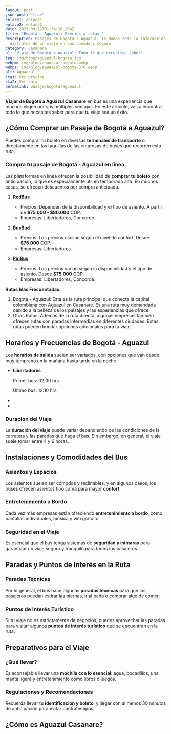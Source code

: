 ```yaml
---
layout: post
json-post: "true"
enlace1: enlace1
enlace2: enlace2
date: 2023-09-12T01:34:26.204Z
title: "Bogotá - Aguazul: Precios y rutas "
description: Pasajes de Bogotá a Aguazul. Te damos toda la información para que
  disfrutes de un viaje en bus cómodo y seguro.
category: Casanare
h1: "Viaja de Bogotá a Aguazul: Todo lo que necesitas saber"
jpg: img/blog/aguaazul-bogota.jpg
webpm: img/blog/aguaazul-bogota.webp
webps: img/blog/aguaazul-bogota-376.webp
alt: Aguaazul
cta1: Ver precios
cta2: Ver rutas
permalink: pasaje/bogota-aguaazul
---
```

**Viajar de Bogotá a Aguazul Casanare** en bus es una experiencia que muchos eligen por sus múltiples ventajas. En este artículo, vas a encontrar todo lo que necesitas saber para que tu viaje sea un éxito. 

## ¿Cómo Comprar un Pasaje de Bogotá a Aguazul?

Puedes comprar tu boleto en diversas **terminales de transporte** o directamente en las taquillas de las empresas de buses que recorren esta ruta.

### Compra tu pasaje de Bogotá - Aguazul en línea

Las plataformas en línea ofrecen la posibilidad de **comprar tu boleto** con anticipación, lo que es especialmente útil en temporada alta. En muchos casos, se ofrecen descuentos por compra anticipada.

1. **[RedBus](https://www.redbus.com/es-419/pasajes-de-bus/bogota-a-aguazul)**

   * Precios: Dependen de la disponibilidad y el tipo de asiento. A partir de **$75.000 - $80.000** COP.
   * Empresas: Libertadores, Concorde. 
2. **[BusBud](https://www.busbud.com/es-419/autobus-bogota-aguazul/r/d2g64p-d2ummj)**

   * Precios: Los precios oscilan según el nivel de confort. Desde **$75.000** COP.
   * Empresas: Libertadores.
3. **[PinBus](https://pinbus.com/pasajes-de-bus/bogota-aguazul)**

   * Precios: Los precios varían según la disponibilidad y el tipo de asiento. Desde **$75.000** COP.
   * Empresas: Libertadores, Concorde. 

**Rutas Más Frecuentadas:**

1. Bogotá - Aguazul: Esta es la ruta principal que conecta la capital colombiana con Aguazul en Casanare. Es una ruta muy demandada debido a la belleza de los paisajes y las experiencias que ofrece.
2. Otras Rutas: Además de la ruta directa, algunas empresas también ofrecen rutas con paradas intermedias en diferentes ciudades. Estas rutas pueden brindar opciones adicionales para tu viaje.

## Horarios y Frecuencias de Bogotá - Aguazul

Los **horarios de salida** suelen ser variados, con opciones que van desde muy temprano en la mañana hasta tarde en la noche.

* **Libertadores**

  Primer bus:   02:00 hrs

  Último bus:   12:10 hrs
*
*

### Duración del Viaje



La **duración del viaje** puede variar dependiendo de las condiciones de la carretera y las paradas que haga el bus. Sin embargo, en general, el viaje suele tomar entre 4 y 6 horas.

## Instalaciones y Comodidades del Bus

### Asientos y Espacios

Los asientos suelen ser cómodos y reclinables, y en algunos casos, los buses ofrecen asientos tipo cama para mayor **confort**.

### Entretenimiento a Bordo

Cada vez más empresas están ofreciendo **entretenimiento a bordo**, como pantallas individuales, música y wifi gratuito.

### Seguridad en el Viaje

Es esencial que el bus tenga sistemas de **seguridad y cámaras** para garantizar un viaje seguro y tranquilo para todos los pasajeros.

## Paradas y Puntos de Interés en la Ruta

### Paradas Técnicas

Por lo general, el bus hace algunas **paradas técnicas** para que los pasajeros puedan estirar las piernas, ir al baño o comprar algo de comer.

### Puntos de Interés Turístico

Si tu viaje no es estrictamente de negocios, puedes aprovechar las paradas para visitar algunos **puntos de interés turístico** que se encuentran en la ruta.

## Preparativos para el Viaje

### ¿Qué llevar?

Es aconsejable llevar una **mochila con lo esencial**: agua, bocadillos, una manta ligera y entretenimiento como libros o juegos.

### Regulaciones y Recomendaciones

Recuerda llevar tu **identificación y boleto**, y llegar con al menos 30 minutos de anticipación para evitar contratiempos.

## ¿Cómo es Aguazul Casanare?